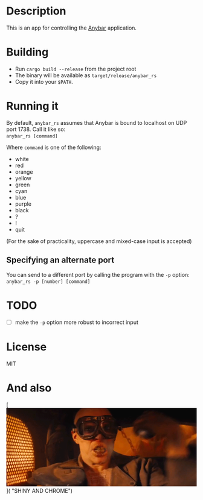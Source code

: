 # Description
This is an app for controlling the [Anybar](https://github.com/tonsky/AnyBar) application.

# Building

- Run `cargo build --release` from the project root  
- The binary will be available as `target/release/anybar_rs`  
- Copy it into your `$PATH`.

# Running it
By default, `anybar_rs` assumes that Anybar is bound to localhost on UDP port 1738. Call it like so:  
`anybar_rs [command]`

Where `command` is one of the following:

- white
- red
- orange
- yellow
- green
- cyan
- blue
- purple
- black
- ?
- !
- quit

(For the sake of practicality, uppercase and mixed-case input is accepted)
## Specifying an alternate port
You can send to a different port by calling the program with the `-p` option:  
`anybar_rs -p [number] [command]`

# TODO

- [ ] make the `-p` option more robust to incorrect input

# License
MIT

# And also
[![witnessme](witnessme.gif)]( "SHINY AND CHROME")


